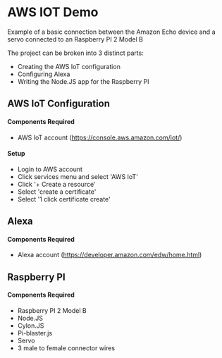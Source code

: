 # AWS IOT Demo
Example of a basic connection between the Amazon Echo device and a servo connected to an Raspberry PI 2 Model B

The project can be broken into 3 distinct parts:
- Creating the AWS IoT configuration
- Configuring Alexa
- Writing the Node.JS app for the Raspberry PI

## AWS IoT Configuration
#### Components Required
- AWS IoT account (https://console.aws.amazon.com/iot/)

#### Setup
- Login to AWS account
- Click services menu and select 'AWS IoT'
- Click '+ Create a resource'
- Select 'create a certificate'
- Select '1 click certificate create'

## Alexa
#### Components Required
- Alexa account (https://developer.amazon.com/edw/home.html)

## Raspberry PI
#### Components Required
- Raspberry PI 2 Model B
- Node.JS
- Cylon.JS
- Pi-blaster.js
- Servo
- 3 male to female connector wires

